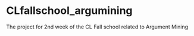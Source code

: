 # CLfallschool_argumining
The project for 2nd week of the CL Fall school related to Argument Mining
